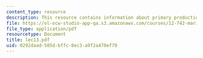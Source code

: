 ```yaml
---
content_type: resource
description: This resource contains information about primary production.
file: https://ol-ocw-studio-app-qa.s3.amazonaws.com/courses/12-742-marine-chemistry-fall-2006/0292daad505dbffc8ec3a9f2a470ef79_lec13.pdf
file_type: application/pdf
resourcetype: Document
title: lec13.pdf
uid: 0292daad-505d-bffc-8ec3-a9f2a470ef79
---
```

